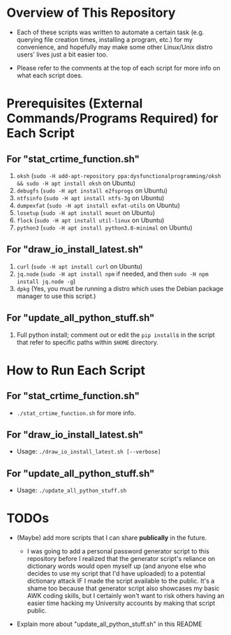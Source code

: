 
# Overview of This Repository #

 - Each of these scripts was written to automate a certain task (e.g. querying file
   creation times, installing a program, etc.) for my convenience, and hopefully
   may make some other Linux/Unix distro users' lives just a bit easier too.

 - Please refer to the comments at the top of each script for more info on what each script does.

# Prerequisites (External Commands/Programs Required) for Each Script #

## For "stat_crtime_function.sh" ##

 1. `oksh` (`sudo -H add-apt-repository ppa:dysfunctionalprogramming/oksh && sudo -H apt install oksh` on Ubuntu)
 2. `debugfs` (`sudo -H apt install e2fsprogs` on Ubuntu)
 3. `ntfsinfo` (`sudo -H apt install ntfs-3g` on Ubuntu)
 4. `dumpexfat` (`sudo -H apt install exfat-utils` on Ubuntu)
 5. `losetup` (`sudo -H apt install mount` on Ubuntu)
 6. `flock` (`sudo -H apt install util-linux` on Ubuntu)
 7. `python3` (`sudo -H apt install python3.8-minimal` on Ubuntu)

## For "draw_io_install_latest.sh" ##

 1. `curl` (`sudo -H apt install curl` on Ubuntu)
 2. `jq.node` (`sudo -H apt install npm` if needed, and then `sudo -H npm install jq.node -g`)
 3. `dpkg` (Yes, you must be running a distro which uses the Debian package manager to use this script.)

## For "update_all_python_stuff.sh" ##

 1. Full python install; comment out or edit the `pip install`s in the script that refer to specific paths within `$HOME` directory.

# How to Run Each Script #

## For "stat_crtime_function.sh" ##

- `./stat_crtime_function.sh` for more info.

## For "draw_io_install_latest.sh" ##

- Usage: `./draw_io_install_latest.sh [--verbose]`

## For "update_all_python_stuff.sh" ##

- Usage: `./update_all_python_stuff.sh`

# TODOs #

- (Maybe) add more scripts that I can share **publically** in the future.

  - I was going to add a personal password generator script to this repository before
    I realized that the generator script's reliance on dictionary words would open myself
    up (and anyone else who decides to use my script that I'd have uploaded) to a potential
    dictionary attack IF I made the script available to the public.  It's a shame too because
    that generator script also showcases my basic AWK coding skills, but I certainly won't
    want to risk others having an easier time hacking my University accounts by making
    that script public.

- Explain more about "update_all_python_stuff.sh" in this README


